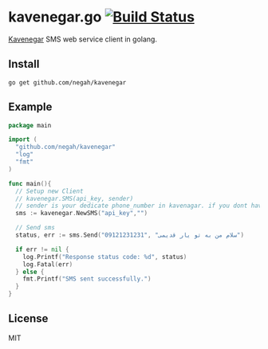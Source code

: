 kavenegar.go [![Build Status](https://travis-ci.org/negah/kavenegar.svg?branch=master)](https://travis-ci.org/negah/kavenegar)
============

[Kavenegar](http://kavenegar.com/) SMS web service client in golang.

Install
-------
```shell
go get github.com/negah/kavenegar
```

Example
-------
```go
package main

import (
  "github.com/negah/kavenegar"
  "log"
  "fmt"
)

func main(){
  // Setup new Client
  // kavenegar.SMS(api_key, sender)
  // sender is your dedicate phone_number in kavenagar. if you dont have one, left it blank but pass ""
  sms := kavenegar.NewSMS("api_key","")

  // Send sms
  status, err := sms.Send("09121231231", "سلام من به تو یار قدیمی")

  if err != nil {
    log.Printf("Response status code: %d", status)
    log.Fatal(err)
  } else {
    fmt.Printf("SMS sent successfully.")
  }
}

```

License
-------
MIT
